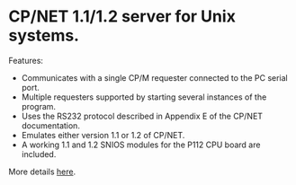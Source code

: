 # CP/NET 1.1/1.2 server for Unix systems.

Features:

* Communicates with a single CP/M requester connected to the PC serial port.
* Multiple requesters supported by starting several instances of the program.
* Uses the RS232 protocol described in Appendix E of the CP/NET documentation.
* Emulates either version 1.1 or 1.2 of CP/NET.
* A working 1.1 and 1.2 SNIOS modules for the P112 CPU board are included.

More details [here](http://p112.sourceforge.net/index.php?cpnet).
